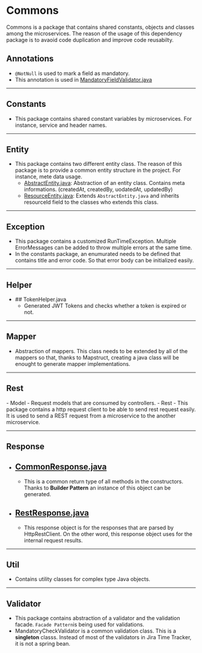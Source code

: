 # Commons

Commons is a package that contains shared constants, objects and classes among the microservices. The reason of the usage of this dependency package is to avaoid code duplication and improve code reusabilty.

## Annotations
- ```@NotNull``` is used to mark a field as mandatory.
- This annotation is used in [MandatoryFieldValidator.java](https://github.com/orkungdk/commons/blob/master/src/main/java/tr/com/ogedik/commons/validator/MandatoryFieldValidator.java)
_____
## Constants
- This package contains shared constant variables by microservices. For instance, service and header names.
____
## Entity
- This package contains two different entity class. The reason of this package is to provide a common entity structure in the project. For instance, mete data usage.
  - [AbstractEntity.java](https://github.com/orkungdk/commons/blob/master/src/main/java/tr/com/ogedik/commons/entity/AbstractEntity.java): Abstraction of an entity class. Contains meta informations. (createdAt, createdBy, uodatedAt, updatedBy)
  - [ResourceEntity.java](https://github.com/orkungdk/commons/blob/master/src/main/java/tr/com/ogedik/commons/entity/ResourceEntity.java): Extends ```AbstractEntity.java``` and inherits resourceId field to the classes who extends this class.
____
## Exception
- This package contains a customized RunTimeException. Multiple ErrorMessages can be added to throw multiple errors at the same time.
- In the constants package, an enumurated needs to be defined that contains title and error code. So that error body can be initialized easily.
____
## Helper
- ## TokenHelper.java
     - Generated JWT Tokens and checks whether a token is expired or not.
____
## Mapper
- Abstraction of mappers. This class needs to be extended by all of the mappers so that, thanks to Mapstruct, creating a java class will be enought to generate mapper implementations.
____
## Rest
- Model
    - Request models that are consumed by controllers.
- Rest
    - This package contains a http request client to be able to send rest request easily. It is used to send a REST request from a microservice to the another microservice.
____
## Response
  - ## [CommonResponse.java](https://github.com/orkungdk/commons/blob/master/src/main/java/tr/com/ogedik/commons/response/CommonResponse.java)
    - This is a common return type of all methods in the constructors. Thanks to **Builder Pattern** an instance of this object can be generated.
  - ## [RestResponse.java](https://github.com/orkungdk/commons/blob/master/src/main/java/tr/com/ogedik/commons/response/RestResponse.java)
    - This response object is for the responses that are parsed by HttpRestClient. On the other word, this response object uses for the internal request results.
____
## Util
  - Contains utility classes for complex type Java objects.
____ 
## Validator
  - This package contains abstraction of a validator and the validation facade. ```Facade Pattern```is being used for validations.
  - MandatoryCheckValidator is a common validation class. This is a **singleton** classs. Instead of most of the validators in Jira Time Tracker, it is not a spring bean.
